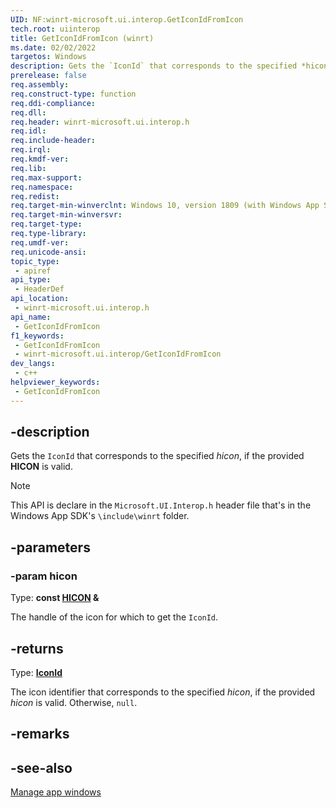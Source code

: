 ```yaml
---
UID: NF:winrt-microsoft.ui.interop.GetIconIdFromIcon
tech.root: uiinterop
title: GetIconIdFromIcon (winrt)
ms.date: 02/02/2022
targetos: Windows
description: Gets the `IconId` that corresponds to the specified *hicon*, if the provided **HICON** is valid.
prerelease: false
req.assembly: 
req.construct-type: function
req.ddi-compliance: 
req.dll: 
req.header: winrt-microsoft.ui.interop.h
req.idl: 
req.include-header: 
req.irql: 
req.kmdf-ver: 
req.lib: 
req.max-support: 
req.namespace: 
req.redist: 
req.target-min-winverclnt: Windows 10, version 1809 (with Windows App SDK 1.0 Stable or later)
req.target-min-winversvr: 
req.target-type: 
req.type-library: 
req.umdf-ver: 
req.unicode-ansi: 
topic_type:
 - apiref
api_type:
 - HeaderDef
api_location:
 - winrt-microsoft.ui.interop.h
api_name:
 - GetIconIdFromIcon
f1_keywords:
 - GetIconIdFromIcon
 - winrt-microsoft.ui.interop/GetIconIdFromIcon
dev_langs:
 - c++
helpviewer_keywords:
 - GetIconIdFromIcon
---
```


## -description

Gets the `IconId` that corresponds to the specified *hicon*, if the provided **HICON** is valid.

> [!NOTE]
> This API is declare in the `Microsoft.UI.Interop.h` header file that's in the Windows App SDK's `\include\winrt` folder.

## -parameters

### -param hicon

Type: **const [HICON](/windows/win32/winprog/windows-data-types) \&**

The handle of the icon for which to get the `IconId`.

## -returns

Type: **[IconId](/windows/winui/api/microsoft.ui.iconid)**

The icon identifier that corresponds to the specified *hicon*, if the provided *hicon* is valid. Otherwise, `null`.

## -remarks

## -see-also

[Manage app windows](/windows/apps/windows-app-sdk/windowing/windowing-overview)
